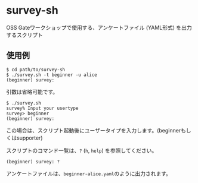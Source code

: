 # survey-sh

OSS Gateワークショップで使用する、アンケートファイル (YAML形式) を出力するスクリプト

## 使用例

    $ cd path/to/survey-sh
    $ ./survey.sh -t beginner -u alice
    (beginner) survey:

引数は省略可能です。

    $ ./survey.sh
    survey% Input your usertype
    survey> beginner
    (beginner) survey:

この場合は、スクリプト起動後にユーザータイプを入力します。(beginnerもしくはsupporter)

スクリプトのコマンド一覧は、`?` (`h`, `help`) を参照してください。

    (beginner) survey: ?

アンケートファイルは、`beginner-alice.yaml`のように出力されます。
